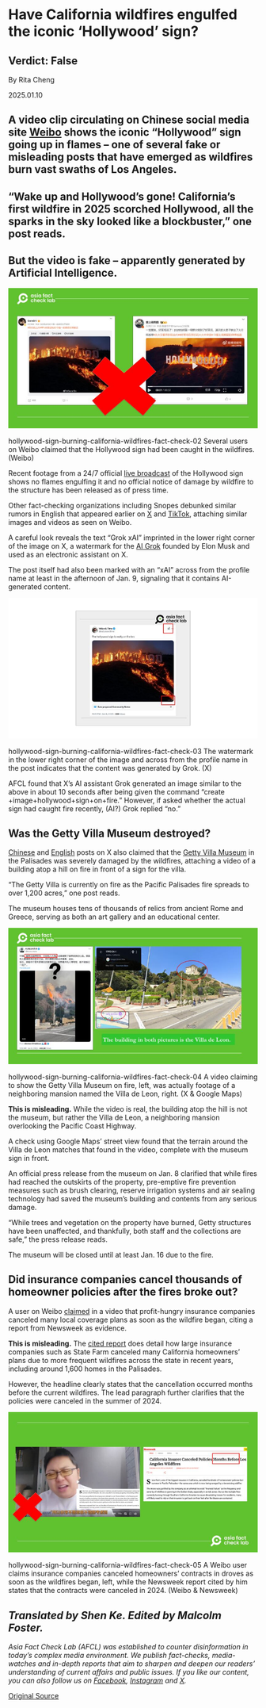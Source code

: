 # Have California wildfires engulfed the iconic ‘Hollywood’ sign?

## Verdict: False

By Rita Cheng

2025.01.10

## A video clip circulating on Chinese social media site [Weibo](https：//archive.ph/lFBFa) shows the iconic “Hollywood” sign going up in flames – one of several fake or misleading posts that have emerged as wildfires burn vast swaths of Los Angeles.

## “Wake up and Hollywood’s gone! California’s first wildfire in 2025 scorched Hollywood, all the sparks in the sky looked like a blockbuster,” one post reads.

## But the video is fake – apparently generated by Artificial Intelligence.

![Several users on Weibo claimed that the Hollywood sign had been caught in the wildfires.](images/W5R7JC2SGFFAXOHNEOB5OODO6I.PNG)

hollywood-sign-burning-california-wildfires-fact-check-02 Several users on Weibo claimed that the Hollywood sign had been caught in the wildfires. (Weibo)

Recent footage from a 24/7 official [live broadcast](https://www.hollywoodsign.org/webcam) of the Hollywood sign shows no flames engulfing it and no official notice of damage by wildfire to the structure has been released as of press time.

Other fact-checking organizations including Snopes debunked similar rumors in English that appeared earlier on [X](https://archive.is/us32N) and [TikTok](https://archive.is/7i6Si), attaching similar images and videos as seen on Weibo.

A careful look reveals the text “Grok xAI” imprinted in the lower right corner of the image on X, a watermark for the [AI Grok](https://x.ai/grok) founded by Elon Musk and used as an electronic assistant on X.

The post itself had also been marked with an “xAI” across from the profile name at least in the afternoon of Jan. 9, signaling that it contains AI-generated content.

![The watermark in the lower right corner of the image and across from the profile name in the post indicates that the content was generated by Grok.](images/3LMLIC27TVGG7MHLQ7X2XYNBDM.PNG)

hollywood-sign-burning-california-wildfires-fact-check-03 The watermark in the lower right corner of the image and across from the profile name in the post indicates that the content was generated by Grok. (X)

AFCL found that X’s AI assistant Grok generated an image similar to the above in about 10 seconds after being given the command “create +image+hollywood+sign+on+fire.” However, if asked whether the actual sign had caught fire recently, (AI?) Grok replied “no.”

## Was the Getty Villa Museum destroyed?

[Chinese](https://archive.ph/IOaEf) and [English](https://archive.ph/tcoeC) posts on X also claimed that the [Getty Villa Museum](https://www.getty.edu/visit/villa/) in the Palisades was severely damaged by the wildfires, attaching a video of a building atop a hill on fire in front of a sign for the villa.

“The Getty Villa is currently on fire as the Pacific Palisades fire spreads to over 1,200 acres,” one post reads.

The museum houses tens of thousands of relics from ancient Rome and Greece, serving as both an art gallery and an educational center.

![A video claiming to show the Getty Villa Museum on fire, left, was actually footage of a neighboring mansion named the Villa de Leon, right.](images/772NA6QNCNH3DBP6QZQLXKJEJI.png)

hollywood-sign-burning-california-wildfires-fact-check-04 A video claiming to show the Getty Villa Museum on fire, left, was actually footage of a neighboring mansion named the Villa de Leon, right. (X & Google Maps)

**This is misleading.** While the video is real, the building atop the hill is not the museum, but rather the Villa de Leon, a neighboring mansion overlooking the Pacific Coast Highway.

A check using Google Maps’ street view found that the terrain around the Villa de Leon matches that found in the video, complete with the museum sign in front.

An official press release from the museum on Jan. 8 clarified that while fires had reached the outskirts of the property, pre-emptive fire prevention measures such as brush clearing, reserve irrigation systems and air sealing technology had saved the museum’s building and contents from any serious damage.

“While trees and vegetation on the property have burned, Getty structures have been unaffected, and thankfully, both staff and the collections are safe,” the press release reads.

The museum will be closed until at least Jan. 16 due to the fire.

## Did insurance companies cancel thousands of homeowner policies after the fires broke out?

A user on Weibo [claimed](https://archive.ph/mGSur) in a video that profit-hungry insurance companies canceled many local coverage plans as soon as the wildfire began, citing a report from Newsweek as evidence.

**This is misleading.** The [cited report](https://www.newsweek.com/california-insurer-canceled-policies-months-before-los-angeles-wildfires-2011521) does detail how large insurance companies such as State Farm canceled many California homeowners’ plans due to more frequent wildfires across the state in recent years, including around 1,600 homes in the Palisades.

However, the headline clearly states that the cancellation occurred months before the current wildfires. The lead paragraph further clarifies that the policies were canceled in the summer of 2024.

![A Weibo user claims insurance companies canceled homeowners’ contracts in droves as soon as the wildfires began, left, while the Newsweek report cited by him states that the contracts were canceled in 2024.](images/SS3V4PZZWZFCRBGOGCVK7VLFOE.PNG)

hollywood-sign-burning-california-wildfires-fact-check-05 A Weibo user claims insurance companies canceled homeowners’ contracts in droves as soon as the wildfires began, left, while the Newsweek report cited by him states that the contracts were canceled in 2024. (Weibo & Newsweek)

## *Translated by Shen Ke. Edited by Malcolm Foster.*

*Asia Fact Check Lab (AFCL) was established to counter disinformation in today’s complex media environment. We publish fact-checks, media-watches and in-depth reports that aim to sharpen and deepen our readers’ understanding of current affairs and public issues. If you like our content, you can also follow us on* [*Facebook*](https://www.facebook.com/asiafactchecklabcn)*,* [*Instagram*](https://www.instagram.com/asiafactchecklab/) *and* [*X*](https://twitter.com/AFCL_eng)*.*



[Original Source](https://www.rfa.org/english/factcheck/2025/01/10/hollywood-sign-burning-california-wildfires-fact-check/)